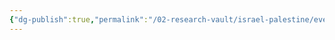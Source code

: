 ```yaml
---
{"dg-publish":true,"permalink":"/02-research-vault/israel-palestine/events/1951-1966-reprisal-operations/","created":"2025-08-20T16:05:18.393-04:00","updated":"2025-08-21T16:57:09.968-04:00"}
---
```


